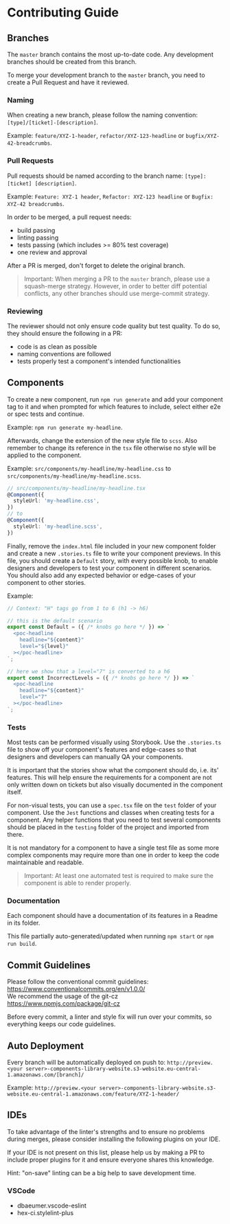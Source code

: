 # Contributing Guide

## Branches
The `master` branch contains the most up-to-date code. Any development branches should be created from this branch.

To merge your development branch to the `master` branch, you need to create a Pull Request and have it reviewed.

### Naming
When creating a new branch, please follow the naming convention: `[type]/[ticket]-[description]`.

Example: `feature/XYZ-1-header`, `refactor/XYZ-123-headline` or `bugfix/XYZ-42-breadcrumbs`.

### Pull Requests
Pull requests should be named according to the branch name: `[type]: [ticket] [description]`.

Example: `Feature: XYZ-1 header`, `Refactor: XYZ-123 headline` or `Bugfix: XYZ-42 breadcrumbs`.

In order to be merged, a pull request needs:
- build passing
- linting passing
- tests passing (which includes \>= 80% test coverage)
- one review and approval

After a PR is merged, don't forget to delete the original branch.

> Important: When merging a PR to the `master` branch, please use a squash-merge strategy. However, in order to better diff potential conflicts, any other branches should use merge-commit strategy.

### Reviewing
The reviewer should not only ensure code quality but test quality. To do so, they should ensure the following in a PR:
- code is as clean as possible
- naming conventions are followed
- tests properly test a component's intended functionalities

## Components
To create a new component, run `npm run generate` and add your component tag to it and when prompted for which features to include, select either e2e or spec tests and continue.

Example: `npm run generate my-headline`.

Afterwards, change the extension of the new style file to `scss`. Also remember to change its reference in the `tsx` file otherwise no style will be applied to the component.

Example: `src/components/my-headline/my-headline.css` to `src/components/my-headline/my-headline.scss`.

```typescript
// src/components/my-headline/my-headline.tsx
@Component({
  styleUrl: 'my-headline.css',
})
// to
@Component({
  styleUrl: 'my-headline.scss',
})
```

Finally, remove the `index.html` file included in your new component folder and create a new `.stories.ts` file to write your component previews.
In this file, you should create a `Default` story, with every possible knob, to enable designers and developers to test your component in different scenarios.
You should also add any expected behavior or edge-cases of your component to other stories.

Example:
```javascript
// Context: "H" tags go from 1 to 6 (h1 -> h6)

// this is the default scenario
export const Default = ({ /* knobs go here */ }) => `
  <poc-headline
    headline="${content}"
    level="${level}"
  ></poc-headline>
`;

// here we show that a level="7" is converted to a h6
export const IncorrectLevels = ({ /* knobs go here */ }) => `
  <poc-headline
    headline="${content}"
    level="7"
  ></poc-headline>
`;
```

### Tests
Most tests can be performed visually using Storybook. Use the `.stories.ts` file to show off your component's features and edge-cases so that designers and developers can manually QA your components.

It is important that the stories show what the component should do, i.e. its' features. This will help ensure the requirements for a component are not only written down on tickets but also visually documented in the component itself.

For non-visual tests, you can use a `spec.tsx` file on the `test` folder of your component. Use the `Jest` functions and classes when creating tests for a component. Any helper functions that you need to test several components should be placed in the `testing` folder of the project and imported from there.

It is not mandatory for a component to have a single test file as some more complex components may require more than one in order to keep the code maintainable and readable.

> Important: At least one automated test is required to make sure the component is able to render properly.

### Documentation
Each component should have a documentation of its features in a Readme in its folder.

This file partially auto-generated/updated when running `npm start` or `npm run build`.

## Commit Guidelines
Please follow the conventional commit guidelines: https://www.conventionalcommits.org/en/v1.0.0/  
We recommend the usage of the git-cz https://www.npmjs.com/package/git-cz

Before every commit, a linter and style fix will run over your commits, so everything keeps our code guidelines.

## Auto Deployment
Every branch will be automatically deployed on push to: `http://preview.<your server>-components-library-website.s3-website.eu-central-1.amazonaws.com/[branch]/`

Example: `http://preview.<your server>-components-library-website.s3-website.eu-central-1.amazonaws.com/feature/XYZ-1-header/`

## IDEs
To take advantage of the linter's strengths and to ensure no problems during merges, please consider installing the following plugins on your IDE.

If your IDE is not present on this list, please help us by making a PR to include proper plugins for it and ensure everyone shares this knowledge.

Hint: "on-save" linting can be a big help to save development time.

### VSCode
- dbaeumer.vscode-eslint
- hex-ci.stylelint-plus
